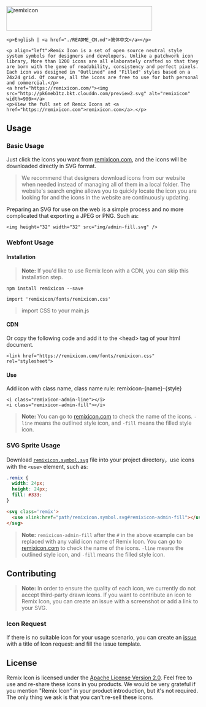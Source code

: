 <p align="left">
    <a href="https://remixicon.com/"><img src="http://pk6meb1tz.bkt.clouddn.com/github-logo.svg" alt="remixicon" width=380 height=64></a>

    <p>English | <a href="./README_CN.md">简体中文</a></p>

    <p align="left">Remix Icon is a set of open source neutral style system symbols for designers and developers. Unlike a patchwork icon library, More than 1200 icons are all elaborately crafted so that they are born with the gene of readability, consistency and perfect pixels. Each icon was designed in "Outlined" and "Filled" styles based on a 24x24 grid. Of course, all the icons are free to use for both personal and commercial.</p>
    <a href="https://remixicon.com/"><img src="http://pk6meb1tz.bkt.clouddn.com/preview2.svg" alt="remixicon" width=900></a>
    <p>View the full set of Remix Icons at <a href="https://remixicon.com">remixicon.com</a>.</p>
</p>

## Usage

### Basic Usage
Just click the icons you want from [remixicon.com](https://remixicon.com), and the icons will be downloaded directly in SVG format.

> We recommend that designers download icons from our website when needed instead of managing all of them in a local folder. The website's search engine allows you to quickly locate the icon you are looking for and the icons in the website are continuously updating.

Preparing an SVG for use on the web is a simple process and no more complicated that exporting a JPEG or PNG. Such as:

```
<img height="32" width="32" src="img/admin-fill.svg" />
```

### Webfont Usage

#### Installation
> **Note:** If you'd like to use Remix Icon with a CDN, you can skip this installation step.

```
npm install remixicon --save
```

```
import 'remixicon/fonts/remixicon.css'
```
> import CSS to your main.js

#### CDN
Or copy the following code and add it to the &lt;head&gt; tag of your html document.
```
<link href="https://remixicon.com/fonts/remixicon.css" rel="stylesheet">
```

#### Use
Add icon with class name, class name rule: remixicon-{name}-{style}
```
<i class="remixicon-admin-line"></i>
<i class="remixicon-admin-fill"></i>
```
> **Note:** You can go to [remixicon.com](https://remixicon.com) to check the name of the icons. `-line` means the outlined style icon, and `-fill` means the filled style icon.

### SVG Sprite Usage
Download [`remixicon.symbol.svg`](http://remixicon.com/fonts/remixicon.symbol.svg) file into your project directory，use icons with the `<use>` element, such as:

```css
.remix {
  width: 24px;
  height: 24px;
  fill: #333;
}
```

```html
<svg class='remix'>
  <use xlink:href="path/remixicon.symbol.svg#remixicon-admin-fill"></use>
</svg>
```

> **Note:** `remixicon-admin-fill` after the `#` in the above example can be replaced with any valid icon name of Remix Icon. You can go to [remixicon.com](https://remixicon.com) to check the name of the icons. `-line` means the outlined style icon, and `-fill` means the filled style icon.

## Contributing
> **Note:** In order to ensure the quality of each icon, we currently do not accept third-party drawn icons. If you want to contribute an icon to Remix Icon, you can create an issue with a screenshot or add a link to your SVG.

### Icon Request
If there is no suitable icon for your usage scenario, you can create an [issue](https://github.com/Remix-Design/remixicon/issues) with a title of Icon request: <Icon name> and fill the issue template.

## License
Remix Icon is licensed under the [Apache License Version 2.0](https://github.com/Remix-Design/remixicon/blob/master/License). Feel free to use and re-share these icons in you products. We would be very grateful if you mention "Remix Icon" in your product introduction, but it's not required. The only thing we ask is that you can't re-sell these icons.
